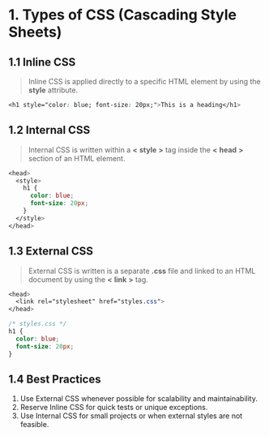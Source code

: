 # 1. Types of CSS (Cascading Style Sheets)

## 1.1 Inline CSS

> Inline CSS is applied directly to a specific HTML element by using the **style** attribute.

```css
<h1 style="color: blue; font-size: 20px;">This is a heading</h1>

```

## 1.2 Internal CSS

> Internal CSS is written within a **<** **style** **>** tag inside the **<** **head** **>** section of an HTML element.

```css
<head>
  <style>
    h1 {
      color: blue;
      font-size: 20px;
    }
  </style>
</head>

```

## 1.3 External CSS

> External CSS is written is a separate **.css** file and linked to an HTML document by using the **<** **link** **>** tag.

```css
<head>
  <link rel="stylesheet" href="styles.css">
</head>

```

```css
/* styles.css */
h1 {
  color: blue;
  font-size: 20px;
}

```

## 1.4 Best Practices

1. Use External CSS whenever possible for scalability and maintainability.
2. Reserve Inline CSS for quick tests or unique exceptions.
3. Use Internal CSS for small projects or when external styles are not feasible.

